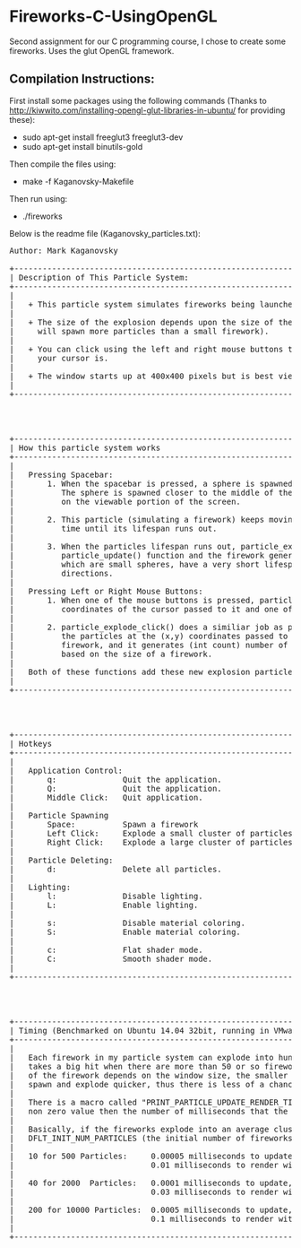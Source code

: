 # Fireworks-C-UsingOpenGL
Second assignment for our C programming course, I chose to create some fireworks. Uses the glut OpenGL framework.

## Compilation Instructions:
First install some packages using the following commands (Thanks to http://kiwwito.com/installing-opengl-glut-libraries-in-ubuntu/ for providing these):
+ sudo apt-get install freeglut3 freeglut3-dev
+ sudo apt-get install binutils-gold

Then compile the files using:
+ make -f Kaganovsky-Makefile

Then run using:
+ ./fireworks

Below is the readme file (Kaganovsky_particles.txt):

<pre>
Author: Mark Kaganovsky

+-----------------------------------------------------------------------------------------------------------------+
| Description of This Particle System:                                                                            |
+-----------------------------------------------------------------------------------------------------------------+
|	
|	+ This particle system simulates fireworks being launched into the air and exploding.
|	
|	+ The size of the explosion depends upon the size of the firework (a large firework
|	  will spawn more particles than a small firework).
|	
|	+ You can click using the left and right mouse buttons to cause an explosion where
|	  your cursor is.
|	
|	+ The window starts up at 400x400 pixels but is best viewed at a larger resolution.
|	
+-----------------------------------------------------------------------------------------------------------------+




+-----------------------------------------------------------------------------------------------------------------+
| How this particle system works                                                                                  |
+-----------------------------------------------------------------------------------------------------------------+
|	
|	Pressing Spacebar:
|		1. When the spacebar is pressed, a sphere is spawned randomly at the bottom of the window.
|		   The sphere is spawned closer to the middle of the bottom so that more fireworks explode
|		   on the viewable portion of the screen.
|		
|		2. This particle (simulating a firework) keeps moving upwards and gradually slows down over
|		   time until its lifespan runs out.
|		
|		3. When the particles lifespan runs out, particle_explode() is called from the 
|		   particle_update() function and the firework generates a number of explosion particles
|		   which are small spheres, have a very short lifespan, a high speed, and fly in all
|		   directions.
|		
|	Pressing Left or Right Mouse Buttons:
|		1. When one of the mouse buttons is pressed, particle_explode_click() is called with the
|		   coordinates of the cursor passed to it and one of the macros XXXXXX_CLICK_PARTICLE_COUNT.
|		
|		2. particle_explode_click() does a similiar job as particle_explode(), except it generates
|		   the particles at the (x,y) coordinates passed to it instead of the coordinates of another
|		   firework, and it generates (int count) number of particles instead of creating the explosion
|		   based on the size of a firework.
|	
|	Both of these functions add these new explosion particles to the head of the list.
|	
+-----------------------------------------------------------------------------------------------------------------+




+-----------------------------------------------------------------------------------------------------------------+
| Hotkeys                                                                                                         |
+-----------------------------------------------------------------------------------------------------------------+
|	
|	Application Control:
|		q:              Quit the application.
|		Q:              Quit the application.
|		Middle Click:   Quit application.
|	
|	Particle Spawning
|		Space:          Spawn a firework
|		Left Click:     Explode a small cluster of particles where you click.
|		Right Click:    Explode a large cluster of particles where you click.
|	
|	Particle Deleting:
|		d:              Delete all particles.
|	
|	Lighting:
|		l:              Disable lighting.
|		L:              Enable lighting.
|	
|		s:              Disable material coloring.
|		S:              Enable material coloring.
|	
|		c:              Flat shader mode.
|		C:              Smooth shader mode.
|	
+-----------------------------------------------------------------------------------------------------------------+




+-----------------------------------------------------------------------------------------------------------------+
| Timing (Benchmarked on Ubuntu 14.04 32bit, running in VMware, with an i7 3770 CPU @ 1.7 Ghz):                   |
+-----------------------------------------------------------------------------------------------------------------+
|	
|	Each firework in my particle system can explode into hundreds of particles, because of this, performance 
|	takes a big hit when there are more than 50 or so fireworks exploding at once. Also, since the lifespan
|	of the firework depends on the window size, the smaller the window the better the performance because fireworks
|	spawn and explode quicker, thus there is less of a chance for many fireworks to explode at once.
|	
|	There is a macro called "PRINT_PARTICLE_UPDATE_RENDER_TIME", in the file "Kaganovsky_particles.h". If set to a
|	non zero value then the number of milliseconds that the update and rendering of particles takes will be printed.
|	
|	Basically, if the fireworks explode into an average cluster of 50 particles, then the value of
|	DFLT_INIT_NUM_PARTICLES (the initial number of fireworks) should be:
|	
|	10 for 500 Particles:     0.00005 milliseconds to update,
|	                          0.01 milliseconds to render with lighting on.
|	                          
|	40 for 2000  Particles:   0.0001 milliseconds to update,
|	                          0.03 milliseconds to render with lighting on.
|	                          
|	200 for 10000 Particles:  0.0005 milliseconds to update,
|	                          0.1 milliseconds to render with lighting on.
|	
+-----------------------------------------------------------------------------------------------------------------+
</pre>

